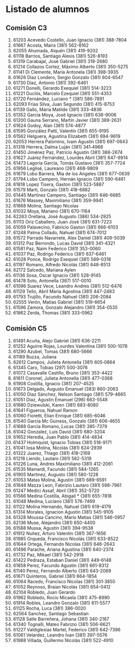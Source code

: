 # Listado de alumnos

## Comisión C3 
1.  61203   Acevedo Costello, Juan Ignacio                 (381) 388-7804 
1.  61667   Acosta, Maira                                  (381) 562-8162 
1.  62055   Ahumada, Aiquén                                (381) 419-9202 
1.  61118   Barrios, Santiago Alexis                       (381) 526-8193 
1.  61319   Carabajal, José Gabriel                        (381) 319-2680 
1.  61214   Collazos Cortez, Máximo Alberto                (381) 350-5275 
1.  61141   Di Clemente, María Antonela                    (381) 398-3935               
1.  61626   Diaz Londero, Sergio Gonzalo                   (381) 604-6547 
1.  61730   Diaz, Antonio                                  (381) 392-6461 
1.  61271   Donelli, Gerardo Exequiel                      (381) 514-3223 
1.  61221   Duclós, Marcelo Ezequiel                       (381) 551-4353 
2.  61720   Fernández, Luciano *                           (381) 586-7891 
1.  62093   Frías Silva, Juan Segundo                      (381) 415-8753 
1.  61139   Gallo, María Matilde                           (381) 333-4836                          
1.  61352   García Moya, José Ignacio                      (381) 638-9006 
1.  61200   Gauna Serrano, Martín Javier                   (381) 389-2631 
1.  61624   Godoy, Alan                                    (381) 574-4877 
1.  61595   González Patti, Valentín                       (381) 655-9195 
1.  61562   Helguera, Agustina Elizabeth                   (381) 694-9619 
1.  62053   Herrera Palomino, Ivam Agustín                 (381) 697-0643 
1.  61318   Herrera, Dalma Luján                           (381) 341‑4968                              
1.  61450   Jiménez Paz, Patricio Agustín                  (381) 388-2674 
1.  61627   Juárez Fernández, Lourdes Abril                (381) 647-9914 
1.  61473   Lagoria García, Tomás Gustavo                  (381) 357-7724 
1.  61956   Leglisé, Laureano                              (261) 468-9809 
1.  61679   Lobo Barrera, Mia de los Angeles               (381) 677-0639 
1.  61794   Lobo Campero, Hernán Ignacio                   (381) 590-6461 
1.  61818   Lopez Tisera, Gaston                           (381) 523-5887 
1.  61579   Marti, Gonzalo                                 (381) 418-6882 
1.  61445   Martínez Campero, Santiago                     (381) 646-6685 
1.  61676   Massey, Maximiliano                            (381) 359-9941 
0.  61668   Molina, Santiago Nicolas                                      
1.  61032   Moya, Mariano                                  (381) 670-1164 
1.  62263   Orellana, José Augusto                         (386) 534-2925 
1.  61113   Oriz Caballero, Juan José                      (381) 631-7223 
1.  61059   Palavecino, Fabricio Gaston                    (381) 666-6103 
1.  61248   Palma Collado, Nahuel                          (381) 674-7012 
1.  61572   Parrado Navarrete, Alex Daniel                 (381) 409-5039 
1.  61312   Paz Berrondo, Lucas David                      (381) 341-4321 
1.  61581   Paz, Naim Federico                             (381) 353-0060 
1.  61037   Paz, Rodrigo Federico                          (381) 637-6461
1.  61028   Ponce, Rodrigo Exequiel                        (381) 569-0318 
1.  61197   Romano, Alfredo Nicolás                        (381) 648-8513 
0.  62172   Salcedo, Mariana Aylen                                       
1.  61136   Sosa, Oscar Ignacio                            (381) 528-9145 
1.  61478   Soto, Antonella                                (387) 517-0010 
1.  61096   Suarez Vece, Leandro Andres                    (381) 512-6476 
1.  61129   Tello, Abril María Agostina                    (381) 447-2483 
1.  61793   Trujillo, Facundo Nahuel                       (381) 206-2084 
1.  62555   Verón, Matias Gabriel                          (381) 519-6654 
1.  61596   Zamora, Gonzalo Alejandro                      (381) 354-0535 
1.  61862   Zerda, Thomas                                  (381) 333-0962 

## Comisión C5
1.  61491   Acuña, Alejo Gabriel                           (381) 636-2211   
1.  61252   Aguirre Rojas, Lourdes Valentina               (381) 500-1078   
1.  61290   Azubel, Tomas                                  (381) 680-5666   
0.  61189   Buzza, Juliana  
1.  62612   Campos, Julieta Antonella                      (381) 605‑0864
1.  61345   Caro, Tobias                                   (297) 500-3076   
1.  61072   Casavalle Castillo, Bruno                      (381) 353-4422
1.  61611   Coronel, Julieta Antonella                     (381) 477-0368   
1.  61908   Costilla, Ignacio                              (381) 207-4525   
1.  61673   Delgado, Augusto Emanuel                       (383) 860-2063   
1.  61050   Diaz Sánchez, Nelson Santiago                  (381) 579-4665   
1.  61051   Diaz, Agustin Emanuel                          (296) 663-5548   
1.  61680   Dziewulski, Karen                              (381) 683-8080   
0.  61641   Figueroa, Nahuel Ramon
1.  61060   Fioretti, Elian Enrique                        (381) 685-6046   
1.  61540   Garcia Mc Guiness, Gonzalo                     (381) 606-4655   
1.  61688   García Romano, Lucas                           (381) 385-7379   
1.  61042   Gonzalez, Luis David                           (381) 680-3204   
1.  61652   Heredia, Juan Pablo                            (381) 414-4834   
1.  61437   Holmquist, Ignacio Tobias                      (381) 516-9171   
1.  61041   Iosa Molina, Nicolás                           (381) 624-2939   
1.  61322   Juarez, Thiago                                 (381) 418-2169   
1.  61218   Liendo, Lautaro                                (381) 582-5319   
1.  61226   Luna, Andres Maximiliano                       (381) 412-2061
1.  61535   Mainardi, Facundo                              (381) 584-1265   
1.  61905   Martinez, Augusto                              (381) 580-1228   
1.  61053   Matas Molina, Agustín                          (381) 689-6591   
1.  61848   Mazza Leon, Fabrizio Lautaro                   (381) 598-7961   
1.  61247   Medici Assaf, Abril                            (381) 352-5720   
2.  61566   Medina Costilla, Abigail *                     (381) 655-7818   
1.  61048   Medina, Luciano                                (381) 576-7469   
1.  61122   Molina Hernando, Nahuel                        (381) 619-4179   
1.  61314   Morales, Ignacion Agustin                      (381) 545-9105
1.  61328   Moussa Cancino, Mario Matias                   (381) 546-0957   
1.  62136   Muse, Alejandro                                (381) 650-4400
1.  61588   Mussa, Agustín                                 (381) 394-9538   
1.  61912   Nuñez, Arturo Valentin                         (381) 367-1656   
1.  61985   Orqueda, Francisco Nicolás                     (381) 633-8522   
1.  61644   Ortega, Fernando Nicolas                       (381) 646-2643   
1.  61496   Parache, Ariana Agustina                       (381) 640-2374   
1.  61732   Paz, Mikael                                    (381) 542-2918   
1.  61422   Pedraza, Estaban Daniel                        (381) 449-6148
1.  61858   Perez, Facundo Agustin                         (381) 661-8312   
1.  61140   Perez, Fernando Alberto                        (381) 643-2069        
1.  61671   Quinteros, Gabriel                             (381) 664-1854   
1.  61064   Racedo, Francisco Nicolas                      (381) 301‑3850
1.  61052   Reynoso, Braian Nicolás                        (381) 654-0412   
0.  62104   Robledo, Juan Gerardo                          
1.  61962   Robledo, Rocio Micaela                         (381) 475-8990
1.  61914   Robles, Leandro Gonzalo                        (381) 611-5577   
1.  61125   Rocha, Luca                                    (381) 386-0020   
0.  62564   Sanchez, Santiago Sebastian 
1.  61128   Satle Barreñera, Johana                        (381) 340-2187
1.  61340   Tognalli, Mateo Fabrizio                       (381) 506-6621
1.  61227   Valdiglesias Martel, Federico                  (381) 642-7386   
1.  61061   Velardez, Leandro Ivan                         (381) 397-5576
1.  61988   Villada, Guillermo Nicolás                     (381) 522-4910
